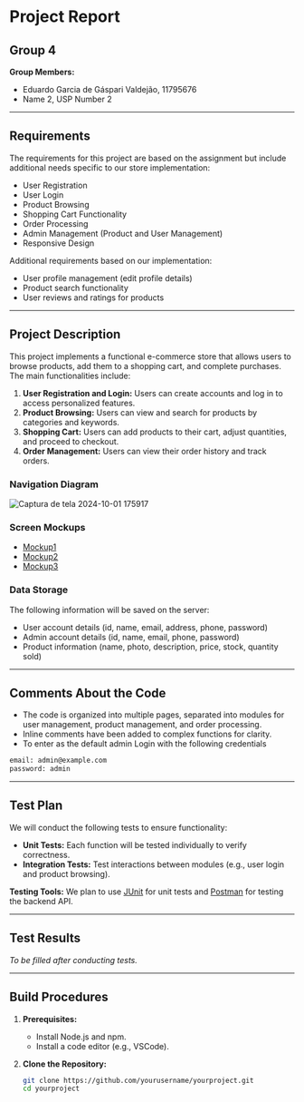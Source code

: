 # Project Report

## Group 4
**Group Members:**
- Eduardo Garcia de Gáspari Valdejão, 11795676
- Name 2, USP Number 2

---

## Requirements
The requirements for this project are based on the assignment but include additional needs specific to our store implementation:

- User Registration
- User Login
- Product Browsing
- Shopping Cart Functionality
- Order Processing
- Admin Management (Product and User Management)
- Responsive Design

Additional requirements based on our implementation:
- User profile management (edit profile details)
- Product search functionality
- User reviews and ratings for products

---

## Project Description
This project implements a functional e-commerce store that allows users to browse products, add them to a shopping cart, and complete purchases. The main functionalities include:

1. **User Registration and Login:** Users can create accounts and log in to access personalized features.
2. **Product Browsing:** Users can view and search for products by categories and keywords.
3. **Shopping Cart:** Users can add products to their cart, adjust quantities, and proceed to checkout.
4. **Order Management:** Users can view their order history and track orders.

### Navigation Diagram
![Captura de tela 2024-10-01 175917](https://github.com/user-attachments/assets/ea7775d3-4a33-4343-95bf-2c7e2ac8e1b1)

### Screen Mockups
- [Mockup1](https://marvelapp.com/whiteboard/nPB1tfnLTApB8c8Luxut)
- [Mockup2](link_to_mockup2)
- [Mockup3](link_to_mockup3)

### Data Storage
The following information will be saved on the server:
- User account details (id, name, email, address, phone, password)
- Admin account details (id, name, email, phone, password)
- Product information (name, photo, description, price, stock, quantity sold)

---

## Comments About the Code
- The code is organized into multiple pages, separated into modules for user management, product management, and order processing.
- Inline comments have been added to complex functions for clarity.
- To enter as the default admin Login with the following credentials
```bash
email: admin@example.com
password: admin
```

---

## Test Plan
We will conduct the following tests to ensure functionality:
- **Unit Tests:** Each function will be tested individually to verify correctness.
- **Integration Tests:** Test interactions between modules (e.g., user login and product browsing).

**Testing Tools:** We plan to use [JUnit](https://junit.org/) for unit tests and [Postman](https://www.postman.com/) for testing the backend API.

---

## Test Results
*To be filled after conducting tests.*  

---

## Build Procedures
1. **Prerequisites:**
   - Install Node.js and npm.
   - Install a code editor (e.g., VSCode).
   
2. **Clone the Repository:**
   ```bash
   git clone https://github.com/yourusername/yourproject.git
   cd yourproject
